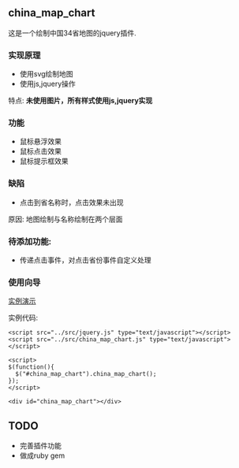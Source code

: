 ## china_map_chart

这是一个绘制中国34省地图的jquery插件.

### 实现原理

* 使用svg绘制地图
* 使用js,jquery操作

特点: **未使用图片，所有样式使用js,jquery实现**

### 功能

* 鼠标悬浮效果
* 鼠标点击效果
* 鼠标提示框效果

### 缺陷

* 点击到省名称时，点击效果未出现

原因: 地图绘制与名称绘制在两个层面 


### 待添加功能:

* 传递点击事件，对点击省份事件自定义处理

### 使用向导

[实例演示](http://solife.us/jquery/china-map-chart)

实例代码:

    <script src="../src/jquery.js" type="text/javascript"></script>
    <script src="../src/china_map_chart.js" type="text/javascript"></script>
    
    <script>
    $(function(){ 
      $("#china_map_chart").china_map_chart();
    });
    </script>
    
    <div id="china_map_chart"></div>
    
## TODO

* 完善插件功能
* 做成ruby gem

